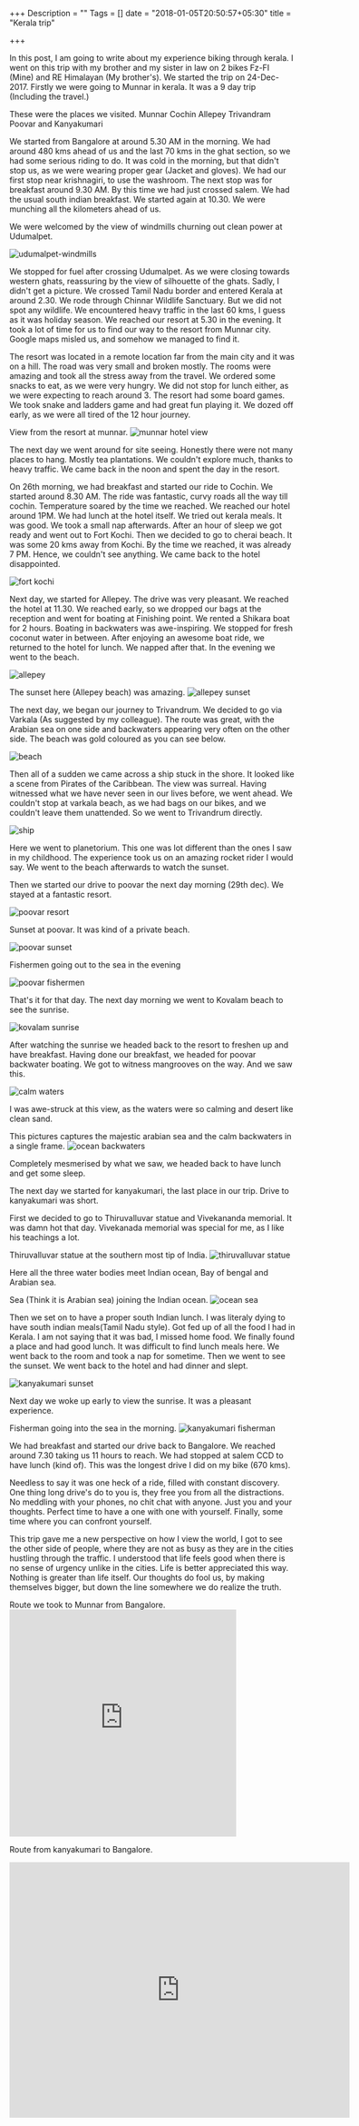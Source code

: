 +++
Description = ""
Tags = []
date = "2018-01-05T20:50:57+05:30"
title = "Kerala trip"

+++

In this post, I am going to write about my experience biking through kerala. I went on this trip with 
my brother and my sister in law on 2 bikes Fz-FI (Mine) and RE Himalayan (My brother's).
We started the trip on 24-Dec-2017. Firstly we were going to Munnar in kerala. It was a 9 day trip (Including the travel.)

These were the places we visited.
Munnar
Cochin
Allepey
Trivandram
Poovar and
Kanyakumari

We started from Bangalore at around 5.30 AM in the morning. We had around 480 kms ahead of us and the last 70 kms in the ghat section, so we had some serious riding to do.
It was cold in the morning, but that didn't stop us, as we were wearing proper gear (Jacket and gloves). We had our first 
stop near krishnagiri, to use the washroom. The next stop was for breakfast around 9.30 AM. By this time we had just crossed 
salem. We had the usual south indian breakfast. We started again at 10.30. We were munching all the kilometers ahead of us.

We were welcomed by the view of windmills churning out clean power at Udumalpet.

![udumalpet-windmills](/images/kerala-trip-1/windmills.jpg)

We stopped for fuel after crossing Udumalpet. As we were closing towards western ghats, reassuring by the view of
silhouette of the ghats. Sadly, I didn't get a picture. We crossed Tamil Nadu border and entered Kerala at around 2.30.
We rode through Chinnar Wildlife Sanctuary. But we did not spot any wildlife. We encountered heavy traffic in the last 60 kms, I 
guess as it was holiday season. We reached our resort at 5.30 in the evening. It took a lot of time for us to find our
way to the resort from Munnar city. Google maps misled us, and somehow we managed to find it.

The resort was located in a remote location far from the main city and it was on a hill. The road was very small and broken
mostly. The rooms were amazing and took all the stress away from the travel. We ordered some snacks to eat,
as we were very hungry. We did not stop for lunch either, as we were expecting to reach around 3. The resort had some board 
games. We took snake and ladders game and had great fun playing it. We dozed off early, as we were all tired of the 12 hour
journey.

View from the resort at munnar.
![munnar hotel view](/images/kerala-trip-1/munnar_hotel_view.jpg)

The next day we went around for site seeing. Honestly there were not many places to hang. Mostly tea plantations.
We couldn't explore much, thanks to heavy traffic. We came back in the noon and spent the day in the resort.

On 26th morning, we had breakfast and started our ride to Cochin. We started around 8.30 AM. The ride was fantastic,
curvy roads all the way till cochin. Temperature soared by the time we reached. We reached our hotel around 1PM. 
We had lunch at the hotel itself. We tried out kerala meals. It was good. We took a small nap afterwards. After an hour of sleep we got ready
and went out to Fort Kochi. Then we decided to go to cherai beach. It was some 20 kms away from Kochi. By the time we reached, it was already
7 PM. Hence, we couldn't see anything. We came back to the hotel disappointed. 

![fort kochi](/images/kerala-trip-1/cochin.jpg)

Next day, we started for Allepey. The drive was very pleasant. We reached the hotel at 11.30. We reached early, so we
dropped our bags at the reception and went for boating at Finishing point. We rented a Shikara boat for 2 hours. Boating
in backwaters was awe-inspiring. We stopped for fresh coconut water in between. After enjoying an awesome boat ride, we
returned to the hotel for lunch. We napped after that. In the evening we went to the beach.

![allepey](/images/kerala-trip-1/allepey.jpg)

The sunset here (Allepey beach) was amazing.
![allepey sunset](/images/kerala-trip-1/allepey_sunset.jpg)

The next day, we began our journey to Trivandrum. We decided to go via Varkala (As suggested by my colleague). The route was 
great, with the Arabian sea on one side and backwaters appearing very often on the other side. The beach was gold coloured as
you can see below.

![beach](/images/kerala-trip-1/beach.jpg)

Then all of a sudden we came across a ship stuck in the shore. It looked like a scene from Pirates of the Caribbean.
The view was surreal. Having witnessed what we have never seen in our lives before, we went ahead. We couldn't stop at varkala
beach, as we had bags on our bikes, and we couldn't leave them unattended. So we went to Trivandrum directly.

![ship](/images/kerala-trip-1/ship.jpg)

Here we went to planetorium. This one was lot different than the ones I saw in my childhood. The experience took us on an amazing rocket rider I would say. We went to the beach afterwards to watch the sunset.

Then we started our drive to poovar the next day morning (29th dec). We stayed at a fantastic resort.

![poovar resort](/images/kerala-trip-1/poovar_resort.jpg)

Sunset at poovar. It was kind of a private beach.

![poovar sunset](/images/kerala-trip-1/poovar_sunset.jpg)

Fishermen going out to the sea in the evening

![poovar fishermen](/images/kerala-trip-1/poovar_fisherman.jpg)

That's it for that day. The next day morning we went to Kovalam beach to see the sunrise.

![kovalam sunrise](/images/kerala-trip-1/kovalam_sunrise.jpg)

After watching the sunrise we headed back to the resort to freshen up and have breakfast. Having done our breakfast, we headed
for poovar backwater boating. We got to witness mangrooves on the way. And we saw this.

![calm waters](/images/kerala-trip-1/calm_waters.jpg)

I was awe-struck at this view, as the waters were so calming and desert like clean sand.

This pictures captures the majestic arabian sea and the calm backwaters in a single frame.
![ocean backwaters](/images/kerala-trip-1/ocean_backwaters.jpg)

Completely mesmerised by what we saw, we headed back to have lunch and get some sleep.

The next day we started for kanyakumari, the last place in our trip. Drive to kanyakumari was short.

First we decided to go to Thiruvalluvar statue and Vivekananda memorial. It was damn hot that day. Vivekanada memorial
was special for me, as I like his teachings a lot.

Thiruvalluvar statue at the southern most tip of India.
![thiruvalluvar statue](/images/kerala-trip-1/thiruvalluvar.jpg)

Here all the three water bodies meet Indian ocean, Bay of bengal and Arabian sea.

Sea (Think it is Arabian sea) joining the Indian ocean.
![ocean sea](/images/kerala-trip-1/ocean_sea.jpg)

Then we set on to have a proper south Indian lunch. I was literaly dying
to have south indian meals(Tamil Nadu style). Got fed up of all the food I had in Kerala. I am not saying that it was bad, I missed
home food. We finally found a place and had good lunch. It was difficult to find lunch meals here. We went back to the room
and took a nap for sometime. Then we went to see the sunset. We went back to the hotel and had dinner
and slept.

![kanyakumari sunset](/images/kerala-trip-1/kanyakumari_sunset.jpg)

Next day we woke up early to view the sunrise. It was a pleasant experience.

Fisherman going into the sea in the morning.
![kanyakumari fisherman](/images/kerala-trip-1/fisherman_sunrise.jpg)

We had breakfast and started our drive back to Bangalore. We reached around 7.30 taking us 11 hours to reach. We had stopped
at salem CCD to have lunch (kind of). This was the longest drive I did on my bike (670 kms).

Needless to say it was one heck of a ride, filled with constant discovery. One thing long drive's do to you is,
they free you from all the distractions. No meddling with your phones, no chit chat with anyone. Just you and your thoughts.
Perfect time to have a one with one with yourself. Finally, some time where you can confront yourself. 

This trip gave me a new perspective on how I view the world, I got to see the other side of people, where they are not as busy as they are in the 
cities hustling through the traffic. I understood that life feels good when there is no sense of urgency unlike in the cities.
Life is better appreciated this way. Nothing is greater than life itself. Our thoughts do fool us, by making themselves bigger, but down the line
somewhere we do realize the truth.

Route we took to Munnar from Bangalore. <iframe src="https://www.google.com/maps/embed?pb=!1m28!1m12!1m3!1d2300241.7087726593!2d76.57761883151687!3d11.259034747194782!2m3!1f0!2f0!3f0!3m2!1i1024!2i768!4f13.1!4m13!3e0!4m5!1s0x3bae1670c9b44e6d%3A0xf8dfc3e8517e4fe0!2sBangalore%2C+Karnataka!3m2!1d12.9715987!2d77.5945627!4m5!1s0x3b0799794d099a6d%3A0x63250e5553c7e0c!2sMunnar%2C+Kerala+685612!3m2!1d10.088933299999999!2d77.05952479999999!5e0!3m2!1sen!2sin!4v1515168204305" width="400" height="400" frameborder="0" style="border:0" allowfullscreen></iframe>

Route from kanyakumari to Bangalore.
<iframe src="https://www.google.com/maps/embed?pb=!1m28!1m12!1m3!1d4017202.075512208!2d75.73544424251901!3d10.496811347617978!2m3!1f0!2f0!3f0!3m2!1i1024!2i768!4f13.1!4m13!3e0!4m5!1s0x3b04ed3d2a087861%3A0x1e790e896aeffaa0!2sKanyakumari%2C+Tamil+Nadu!3m2!1d8.0883064!2d77.5384507!4m5!1s0x3bae14fc4200bfe1%3A0x987ebf87e35428b5!2sBTM+2nd+Stage%2C+Bengaluru%2C+Karnataka!3m2!1d12.9082396!2d77.6074088!5e0!3m2!1sen!2sin!4v1525254416363" width="600" height="450" frameborder="0" style="border:0" allowfullscreen></iframe>